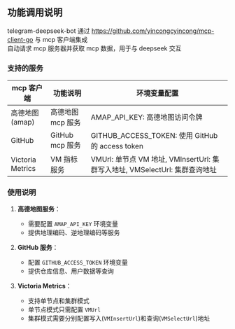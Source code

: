 ## 功能调用说明

telegram-deepseek-bot 通过 https://github.com/yincongcyincong/mcp-client-go 与 mcp 客户端集成  
自动请求 mcp 服务器并获取 mcp 数据，用于与 deepseek 交互

### 支持的服务

| mcp 客户端          | 	功能说明         | 环境变量配置                                                     |
|------------------|---------------|------------------------------------------------------------|
| 高德地图(amap)       | 高德地图 mcp 服务   | AMAP_API_KEY: 高德地图访问令牌                                     |
| GitHub           | GitHub mcp 服务 | GITHUB_ACCESS_TOKEN: 使用 GitHub 的 access token              |
| Victoria Metrics | VM 指标服务       | VMUrl: 单节点 VM 地址, VMInsertUrl: 集群写入地址, VMSelectUrl: 集群查询地址 |

### 使用说明

1. **高德地图服务**：
    - 需要配置 `AMAP_API_KEY` 环境变量
    - 提供地理编码、逆地理编码等服务

2. **GitHub 服务**：
    - 配置 `GITHUB_ACCESS_TOKEN` 环境变量
    - 提供仓库信息、用户数据等查询

3. **Victoria Metrics**：
    - 支持单节点和集群模式
    - 单节点模式只需配置 `VMUrl`
    - 集群模式需要分别配置写入(`VMInsertUrl`)和查询(`VMSelectUrl`)地址

